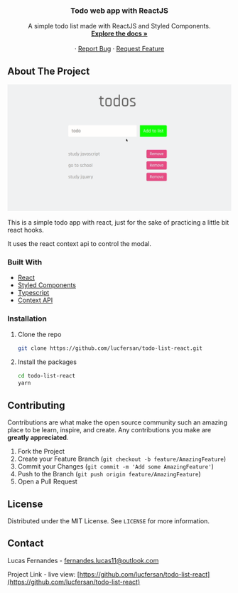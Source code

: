 <p align="center">
  <h3 align="center">Todo web app with ReactJS</h3>

  <p align="center">
    A simple todo list made with ReactJS and Styled Components.
    <br />
    <a href="https://github.com/lucfersan/todo-list-react"><strong>Explore the docs »</strong></a>
    <br />
    <br />
    ·
    <a href="https://github.com/lucfersan/todo-list-react/issues">Report Bug</a>
    ·
    <a href="https://github.com/lucfersan/todo-list-react/issues">Request Feature</a>
  </p>
</p>

## About The Project

![Login Pages React](.github/todos.gif)

This is a simple todo app with react, just for the sake of practicing a little bit react hooks.

It uses the react context api to control the modal.

### Built With

- [React](https://reactjs.org/)
- [Styled Components](https://styled-components.com/)
- [Typescript](https://www.typescriptlang.org/)
- [Context API](https://reactjs.org/docs/context.html)

### Installation

1. Clone the repo
   ```sh
   git clone https://github.com/lucfersan/todo-list-react.git
   ```
2. Install the packages
   ```sh
   cd todo-list-react
   yarn
   ```

## Contributing

Contributions are what make the open source community such an amazing place to be learn, inspire, and create. Any contributions you make are **greatly appreciated**.

1. Fork the Project
2. Create your Feature Branch (`git checkout -b feature/AmazingFeature`)
3. Commit your Changes (`git commit -m 'Add some AmazingFeature'`)
4. Push to the Branch (`git push origin feature/AmazingFeature`)
5. Open a Pull Request

## License

Distributed under the MIT License. See `LICENSE` for more information.

## Contact

Lucas Fernandes - fernandes.lucas11@outlook.com

Project Link - live view: [https://github.com/lucfersan/todo-list-react](https://github.com/lucfersan/todo-list-react)
